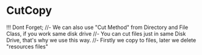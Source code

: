 # CutCopy

  !!! Dont Forget;
  //- We can also use "Cut Method" from Directory and File Class, if you work same disk drive
  //- You can cut files just in same Disk Drive, that's why we use this way.
  //- Firstly we copy to files, later we delete "resources files"

